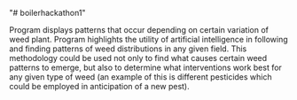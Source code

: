"# boilerhackathon1" 

Program displays patterns that occur depending on certain variation of weed plant. Program highlights the utility of artificial intelligence in following and finding patterns of weed distributions in any given field. This methodology could be used not only to find what causes certain weed patterns to emerge, but also to determine what interventions work best for any given type of weed (an example of this is different pesticides which could be employed in anticipation of a new pest).
